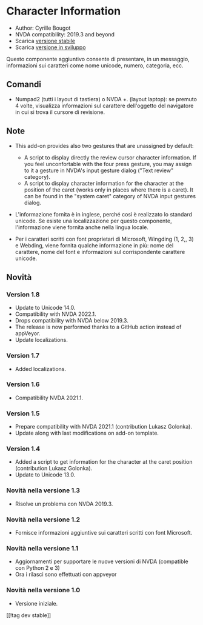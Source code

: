 # Character Information #

* Author: Cyrille Bougot
* NVDA compatibility: 2019.3 and beyond
* Scarica [versione stabile][1]
* Scarica [versione in sviluppo][2]

Questo componente aggiuntivo consente di presentare, in un messaggio,
informazioni sui caratteri come nome unicode, numero, categoria, ecc.


## Comandi

* Numpad2 (tutti i layout di tastiera) o NVDA +. (layout laptop): se premuto
  4 volte, visualizza informazioni sul carattere dell'oggetto del navigatore
  in cui si trova il cursore di revisione.


## Note

* This add-on provides also two gestures that are unassigned by default:

    * A script to display directly the review cursor character
      information. If you feel unconfortable with the four press gesture,
      you may assign to it a gesture in NVDA's input gesture dialog ("Text
      review" category).
    * A script to display character information for the character at the
      position of the caret (works only in places where there is a
      caret). It can be found in the "system caret" category of NVDA input
      gestures dialog.

* L'informazione fornita è in inglese, perché così è realizzato lo standard
  unicode. Se esiste una localizzazione per questo componente,
  l'informazione viene fornita anche nella lingua locale.
* Per i caratteri scritti con font proprietari di Microsoft, Wingding (1,
  2,, 3) e Webding, viene fornita qualche informazione in più: nome del
  carattere, nome del font e informazioni sul corrispondente carattere
  unicode.


## Novità

### Version 1.8

* Update to Unicode 14.0.
* Compatibility with NVDA 2022.1.
* Drops compatibility with NVDA below 2019.3.
* The release is now performed thanks to a GitHub action instead of
  appVeyor.
* Update localizations.

### Version 1.7

* Added localizations.

### Version 1.6

* Compatibility NVDA 2021.1.

### Version 1.5

* Prepare compatibility with NVDA 2021.1 (contribution Lukasz Golonka).
* Update along with last modifications on add-on template.

### Version 1.4

* Added a script to get information for the character at the caret position
  (contribution Lukasz Golonka).
* Update to Unicode 13.0.

### Novità nella versione 1.3

* Risolve un problema con NVDA 2019.3.


### Novità nella versione 1.2

* Fornisce informazioni aggiuntive sui caratteri scritti con font Microsoft.


### Novità nella versione 1.1

* Aggiornamenti per supportare le nuove versioni di NVDA (compatible con
  Python 2 e 3)
* Ora i rilasci sono effettuati con appveyor


### Novità nella versione 1.0

* Versione iniziale.

[[!tag dev stable]]

[1]: https://addons.nvda-project.org/files/get.php?file=chari

[2]: https://addons.nvda-project.org/files/get.php?file=chari-dev
